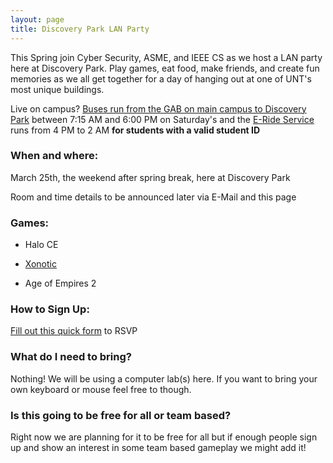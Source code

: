 ```yaml
---
layout: page
title: Discovery Park LAN Party
---
```


This Spring join Cyber Security, ASME, and IEEE CS as we host a LAN party here at Discovery Park.
Play games, eat food, make friends, and create fun memories as we all get together for a day
of hanging out at one of UNT's most unique buildings.

Live on campus? [Buses run from the GAB on main campus to Discovery Park](http://transportation.unt.edu/transit/maps-routes/discovery-park) between
7:15 AM and  6:00 PM on Saturday's and the [E-Ride Service](http://transportation.unt.edu/content/e-ride-service) runs from 4 PM to 2 AM
**for students with a valid student ID**

### When and where:

March 25th, the weekend after spring break, here at Discovery Park

Room and time details to be announced later via E-Mail and this page

### Games:

* Halo CE

* [Xonotic](http://www.xonotic.org/)

* Age of Empires 2

### How to Sign Up:

[Fill out this quick form](https://goo.gl/forms/aAldM5fls0DVY5mX2) to RSVP

### What do I need to bring?

Nothing! We will be using a computer lab(s) here. If you want to bring your own
keyboard or mouse feel free to though.

### Is this going to be free for all or team based?

Right now we are planning for it to be free for all but if enough people sign up
and show an interest in some team based gameplay we might add it!
